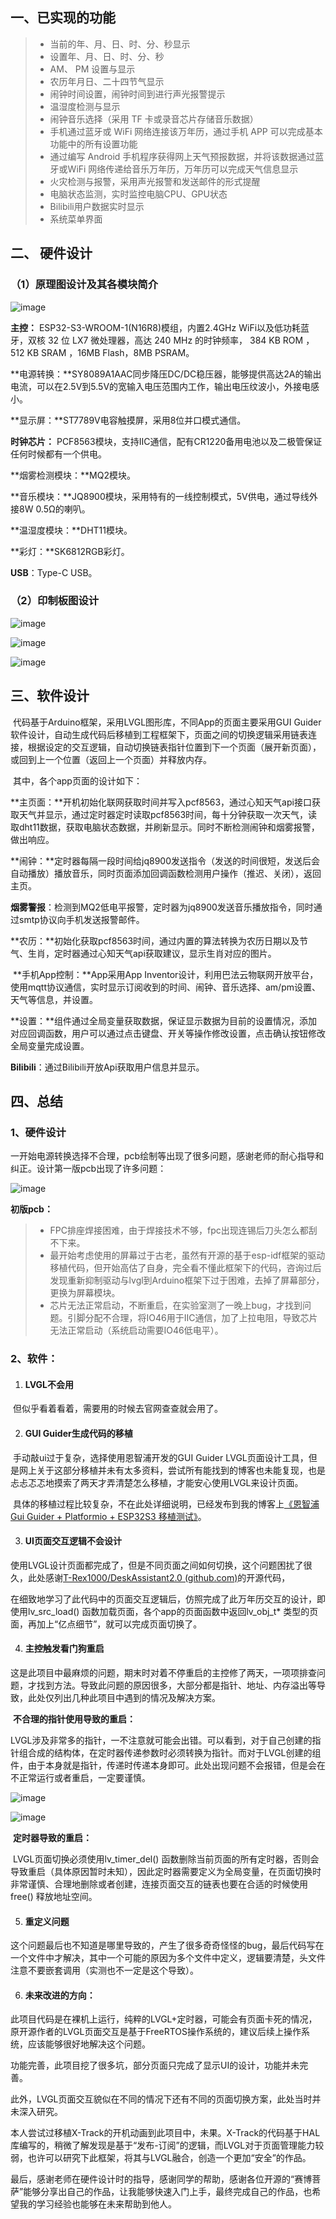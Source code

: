 ## 一、已实现的功能

>- 当前的年、月、日、时、分、秒显示
>- 设置年、月、日、时、分、秒
>- AM、 PM 设置与显示
>- 农历年月日、二十四节气显示
>- 闹钟时间设置，闹钟时间到进行声光报警提示
>- 温湿度检测与显示
>- 闹钟音乐选择（采用 TF 卡或录音芯片存储音乐数据）
>- 手机通过蓝牙或 WiFi 网络连接该万年历，通过手机 APP 可以完成基本功能中的所有设置功能
>- 通过编写 Android 手机程序获得网上天气预报数据，并将该数据通过蓝牙或WiFi 网络传递给音乐万年历，万年历可以完成天气信息显示
>- 火灾检测与报警，采用声光报警和发送邮件的形式提醒
>- 电脑状态监测，实时监控电脑CPU、GPU状态
>- Bilibili用户数据实时显示
>- 系统菜单界面

## 二、 硬件设计

### （1）原理图设计及其各模块简介

![image](Note/image-20230828160040461.png)

**主控：** ESP32-S3-WROOM-1(N16R8)模组，内置2.4GHz WiFi以及低功耗蓝牙，双核 32 位 LX7 微处理器，高达 240 MHz 的时钟频率， 384 KB ROM ，512 KB SRAM ，16MB Flash，8MB PSRAM。

**电源转换：**SY8089A1AAC同步降压DC/DC稳压器，能够提供高达2A的输出电流，可以在2.5V到5.5V的宽输入电压范围内工作，输出电压纹波小，外接电感小。

**显示屏：**ST7789V电容触摸屏，采用8位并口模式通信。

**时钟芯片：** PCF8563模块，支持IIC通信，配有CR1220备用电池以及二极管保证任何时候都有一个供电。

**烟雾检测模块：**MQ2模块。

**音乐模块：**JQ8900模块，采用特有的一线控制模式，5V供电，通过导线外接8W 0.5Ω的喇叭。

**温湿度模块：**DHT11模块。

**彩灯：**SK6812RGB彩灯。

**USB**：Type-C USB。

### （2）印制板图设计

![image](Note/image-20230828160051208.png)

![image](Note/image-20230828160100934.png)

![image](Note/image-20230828160108869.png)

## 三、软件设计

​	代码基于Arduino框架，采用LVGL图形库，不同App的页面主要采用GUI Guider软件设计，自动生成代码后移植到工程框架下，页面之间的切换逻辑采用链表连接，根据设定的交互逻辑，自动切换链表指针位置到下一个页面（展开新页面），或回到上一个位置（返回上一个页面）并释放内存。

​	其中，各个app页面的设计如下：

​	**主页面：**开机初始化联网获取时间并写入pcf8563，通过心知天气api接口获取天气并显示，通过定时器定时读取pcf8563时间，每十分钟获取一次天气，读取dht11数据，获取电脑状态数据，并刷新显示。同时不断检测闹钟和烟雾报警，做出响应。

​	**闹钟：**定时器每隔一段时间给jq8900发送指令（发送的时间很短，发送后会自动播放）播放音乐，同时页面添加回调函数检测用户操作（推迟、关闭），返回主页。

​	**烟雾警报**：检测到MQ2低电平报警，定时器为jq8900发送音乐播放指令，同时通过smtp协议向手机发送报警邮件。

​	**农历：**初始化获取pcf8563时间，通过内置的算法转换为农历日期以及节气、生肖，定时器通过心知天气api获取建议，显示生肖对应的图片。

​	**手机App控制：**App采用App Inventor设计，利用巴法云物联网开放平台，使用mqtt协议通信，实时显示订阅收到的时间、闹钟、音乐选择、am/pm设置、天气等信息，并设置。

​	**设置：**组件通过全局变量获取数据，保证显示数据为目前的设置情况，添加对应回调函数，用户可以通过点击键盘、开关等操作修改设置，点击确认按钮修改全局变量完成设置。

​	**Bilibili**：通过Bilibili开放Api获取用户信息并显示。

## 四、总结

### 1、硬件设计

​	一开始电源转换选择不合理，pcb绘制等出现了很多问题，感谢老师的耐心指导和纠正。设计第一版pcb出现了许多问题：

![image](Note/image-20230828160259605.png)

**初版pcb：**

>- FPC排座焊接困难，由于焊接技术不够，fpc出现连锡后刀头怎么都刮不下来。
>- 最开始考虑使用的屏幕过于古老，虽然有开源的基于esp-idf框架的驱动移植代码，但开始高估了自身，完全看不懂此框架下的代码，咨询过后发现重新抑制驱动与lvgl到Arduino框架下过于困难，去掉了屏幕部分，更换为屏幕模块。
>- 芯片无法正常启动，不断重启，在实验室测了一晚上bug，才找到问题。引脚分配不合理，将IO46用于IIC通信，加了上拉电阻，导致芯片无法正常启动（系统启动需要IO46低电平）。

### 2、软件：

1) #### LVGL不会用

​	但似乎看着看着，需要用的时候去官网查查就会用了。

2) #### GUI Guider生成代码的移植 

​	手动敲ui过于复杂，选择使用恩智浦开发的GUI Guider LVGL页面设计工具，但是网上关于这部分移植并未有太多资料，尝试所有能找到的博客也未能复现，也是忐忐忑忑地摸索了两天才弄清楚怎么移植，才能安心使用LVGL来设计页面。

​	具体的移植过程比较复杂，不在此处详细说明，已经发布到我的博客上[《恩智浦 Gui Guider + Platformio + ESP32S3 移植测试》](https://blog.szbsgbsg7.top/2023/05/31/cx-lvgl-4/)。

3) #### UI页面交互逻辑不会设计

​	使用LVGL设计页面都完成了，但是不同页面之间如何切换，这个问题困扰了很久，此处感谢[T-Rex1000/DeskAssistant2.0 (github.com)](https://github.com/T-Rex1000/DeskAssistant2.0)的开源代码，

​	在细致地学习了此代码中的页面交互逻辑后，仿照完成了此万年历交互的设计，即使用lv_src_load() 函数加载页面，各个app的页面函数中返回lv_obj_t* 类型的页面，再加上“亿点细节”，就可以完成页面切换了。

4) #### 主控触发看门狗重启

​	这是此项目中最麻烦的问题，期末时对着不停重启的主控修了两天，一项项排查问题，才找到方法。导致此问题的原因很多，大部分都是指针、地址、内存溢出等导致，此处仅列出几种此项目中遇到的情况及解决方案。

​	**不合理的指针使用导致的重启：**

​	LVGL涉及非常多的指针，一不注意就可能会出错。可以看到，对于自己创建的指针组合成的结构体，在定时器传递参数时必须转换为指针。而对于LVGL创建的组件，由于本身就是指针，传递时传递本身即可。此处出现问题不会报错，但是会在不正常运行或者重启，一定要谨慎。

![image](Note/image-20230828160250787.png)

![image](Note/image-20230828160244839.png)

​	**定时器导致的重启：**

​	LVGL页面切换必须使用lv_timer_del() 函数删除当前页面的所有定时器，否则会导致重启（具体原因暂时未知），因此定时器需要定义为全局变量，在页面切换时非常谨慎、合理地删除或者创建，连接页面交互的链表也要在合适的时候使用free() 释放地址空间。

5) #### 重定义问题

​	这个问题最后也不知道是哪里导致的，产生了很多奇奇怪怪的bug，最后代码写在一个文件中才解决，其中一个可能的原因为多个文件中定义，逻辑要清楚，头文件注意不要嵌套调用（实测也不一定是这个导致）。

6) #### 未来改进的方向：

​	  此项目代码是在裸机上运行，纯粹的LVGL+定时器，可能会有页面卡死的情况，原开源作者的LVGL页面交互是基于FreeRTOS操作系统的，建议后续上操作系统，应该能够很好地解决这个问题。

​	功能完善，此项目挖了很多坑，部分页面只完成了显示UI的设计，功能并未完善。
 	
​	 此外，LVGL页面交互貌似在不同的情况下还有不同的页面切换方案，此处当时并未深入研究。
 	
​	本人尝试过移植X-Track的开机动画到此项目中，未果。X-Track的代码基于HAL库编写的，稍微了解发现是基于“发布-订阅”的逻辑，而LVGL对于页面管理能力较弱，也许可以研究下此框架，将其与LVGL融合，创造一个更加“安全”的作品。

​	最后，感谢老师在硬件设计时的指导，感谢同学的帮助，感谢各位开源的“赛博菩萨”能够分享出自己的作品，让我能够快速入门上手，最终完成自己的作品，也希望我的学习经验也能够在未来帮助到他人。

 
